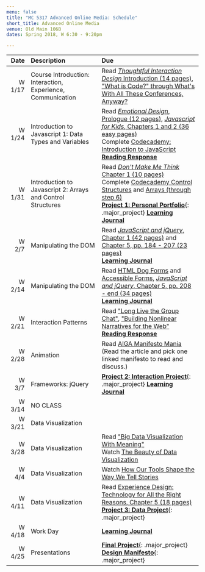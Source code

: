 ```yaml
---
menu: false
title: "MC 5317 Advanced Online Media: Schedule"
short_title: Advanced Online Media
venue: Old Main 106B
dates: Spring 2018, W 6:30 - 9:20pm

---
```


Date | Description | Due
---: | :----------- | :---
W 1/17 | Course Introduction: Interaction, Experience, Communication | Read [*Thoughtful Interaction Design* Introduction (14 pages)](/assets/readings/Thoughtful_Interaction_Design_Introduction.pdf), ["What is Code?" through What's With All These Conferences, Anyway?](https://www.bloomberg.com/graphics/2015-paul-ford-what-is-code/)
W 1/24 | Introduction to Javascript 1: Data Types and Variables | Read [*Emotional Design*, Prologue (12 pages)](/assets/readings/Emotional_Design_Prologue.pdf), [*Javascript for Kids*, Chapters 1 and 2 (36 easy pages)](/assets/readings/Javascript_for_Kids_Chp_1_2.pdf)<br /> Complete [Codecademy: Introduction to JavaScript](https://www.codecademy.com/courses/learn-javascript-introduction/lessons/introduction-to-javascript/resume?course_redirect=introduction-to-javascript) <br /> __[Reading Response](/assignments/general/reading_response.html)__
W 1/31 | Introduction to Javascript 2: Arrays and Control Structures |  Read [*Don't Make Me Think* Chapter 1 (10 pages)](/assets/readings/Dont_Make_Me_Think_Chp_1.pdf)<br /> Complete [Codecademy Control Structures](https://www.codecademy.com/courses/learn-javascript-control-flow/lessons/control-flow/exercises/control-flow-intro?action=lesson_resume&course_redirect=introduction-to-javascript) and [Arrays (through step 6)](https://www.codecademy.com/courses/learn-javascript-arrays/lessons/arrays/resume?course_redirect=introduction-to-javascript) <br />__[Project 1: Personal Portfolio](/assignments/advanced_online_media/advanced_online_media_personal_portfolio.html)__{: .major_project} __[Learning Journal](/assignments/general/learning_journal.html)__
W 2/7 | Manipulating the DOM | Read [*JavaScript and jQuery*, Chapter 1 (42 pages)](/assets/readings/Javascript_and_jQuery_Chap_1.pdf) and [Chapter 5, pp. 184 - 207 (23 pages)](/assets/readings/Javascript_and_jQuery_Chap_5.pdf) <br />  __[Learning Journal](/assignments/general/learning_journal.html)__
W 2/14 | Manipulating the DOM | Read [HTML Dog Forms](http://htmldog.com/guides/html/beginner/forms/) and [Accessible Forms](http://htmldog.com/guides/html/advanced/forms/), [*JavaScript and jQuery*, Chapter 5, pp. 208 - end (34 pages)](/assets/readings/Javascript_and_jQuery_Chap_5.pdf) <br /> __[Learning Journal](/assignments/general/learning_journal.html)__
W 2/21 | Interaction Patterns | Read ["Long Live the Group Chat"](https://theoutline.com/post/2315/long-live-the-group-chat), ["Building Nonlinear Narratives for the Web"](https://alistapart.com/article/building-nonlinear-narratives-for-the-web) <br /> __[Reading Response](/assignments/general/reading_response.html)__
W 2/28 | Animation | Read [AIGA Manifesto Mania](https://www.aiga.org/manifesto-mania) (Read the article and pick one linked manifesto to read and discuss.)
W 3/7 | Frameworks: jQuery | __[Project 2: Interaction Project](/assignments/advanced_online_media/advanced_online_media_interaction_project.html)__{: .major_project} __[Learning Journal](/assignments/general/learning_journal.html)__
W 3/14 | NO CLASS |
W 3/21 | Data Visualization |
W 3/28 | Data Visualization | Read ["Big Data Visualization With Meaning"](https://alistapart.com/article/big-data-visualization-with-meaning)<br /> Watch [The Beauty of Data Visualization](https://www.youtube.com/watch?v=5Zg-C8AAIGg)
W 4/4 | Data Visualization | Watch [How Our Tools Shape the Way We Tell Stories](https://www.youtube.com/watch?v=GiV7TnOMVWg)
W 4/11 | Data Visualization | Read [Experience Design: Technology for All the Right Reasons, Chapter 5 (18 pages)](/assets/readings/Experience_Design_Technology_For_All_The_Right_Reasons_Chp_5.pdf)<br /> __[Project 3: Data Project](/assignments/advanced_online_media/advanced_online_media_data_project.html)__{: .major_project}
W 4/18 | Work Day |  __[Learning Journal](/assignments/general/learning_journal.html)__
W 4/25 | Presentations | __[Final Project](/assignments/advanced_online_media/advanced_online_media_final_project.html)__{: .major_project} __[Design Manifesto](/assignments/advanced_online_media/advanced_online_media_design_manifesto.html)__{: .major_project}
